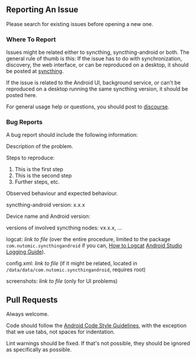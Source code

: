 ## Reporting An Issue

Please search for existing issues before opening a new one.

### Where To Report

Issues might be related either to syncthing, syncthing-android or both. The general rule of thumb is this:
If the issue has to do with synchronization, discovery, the web interface, or can be reproduced on a desktop, it should be posted at [syncthing](https://github.com/calmh/syncthing/issues).

If the issue is related to the Android UI, background service, or can't be reproduced on a desktop running the same syncthing version, it should be posted here.

For general usage help or questions, you should post to [discourse](http://discourse.syncthing.net/category/support).

### Bug Reports

A bug report should include the following information:

Description of the problem.

Steps to reproduce:

1. This is the first step
2. This is the second step
3. Further steps, etc.

Observed behaviour and expected behaviour.

syncthing-android version: x.x.x

Device name and Android version:

versions of involved syncthing nodes: vx.x.x, ...

logcat: *link to file* (over the entire procedure, limited to the package `com.nutomic.syncthingandroid` if you can, [How to Logcat](http://forum.xda-developers.com/showthread.php?t=1726238) [Android Studio Logging Guide](http://stackoverflow.com/a/17648663/1837158)).

config.xml: *link to file* (if it might be related, located in `/data/data/com.nutomic.syncthingandroid`, requires root)

screenshots: *link to file* (only for UI problems)

## Pull Requests

Always welcome.

Code should follow the [Android Code Style Guidelines](https://source.android.com/source/code-style.html#java-language-rules), with the exception that we use tabs, not spaces for indentation.

Lint warnings should be fixed. If that's not possible, they should be ignored as specifically as possible.
